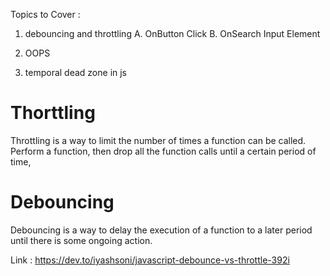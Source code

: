 Topics to Cover :

1. debouncing and throttling
   A. OnButton Click
   B. OnSearch Input Element
2. OOPS

3. temporal dead zone in js

# Thorttling

Throttling is a way to limit the number of times a function can be called. Perform a function, then drop all the function calls until a certain period of time,

# Debouncing

Debouncing is a way to delay the execution of a function to a later period until there is some ongoing action.

Link :
https://dev.to/iyashsoni/javascript-debounce-vs-throttle-392i
